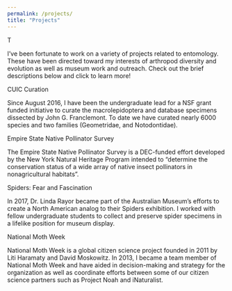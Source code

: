 ```yaml
---
permalink: /projects/
title: "Projects"
---
```


T

I’ve been fortunate to work on a variety of projects related to entomology. These have been directed toward my interests of arthropod diversity and evolution as well as museum work and outreach. Check out the brief descriptions below and click to learn more!

CUIC Curation

Since August 2016, I have been the undergraduate lead for a NSF grant funded initiative to curate the macrolepidoptera and database specimens dissected by John G. Franclemont. To date we have curated nearly 6000 species and two families (Geometridae, and Notodontidae).


Empire State Native Pollinator Survey

The Empire State Native Pollinator Survey is a DEC-funded effort developed by the New York Natural Heritage Program intended to “determine the conservation status of a wide array of native insect pollinators in nonagricultural habitats”.


Spiders: Fear and Fascination

In 2017, Dr. Linda Rayor became part of the Australian Museum’s efforts to create a North American analog to their Spiders exhibition. I worked with fellow undergraduate students to collect and preserve spider specimens in a lifelike position for museum display. 


National Moth Week

National Moth Week is a global citizen science project founded in 2011 by Liti Haramaty and David Moskowitz. In 2013, I became a team member of National Moth Week and have aided in decision-making and strategy for the organization as well as coordinate efforts between some of our citizen science partners such as Project Noah and iNaturalist.


